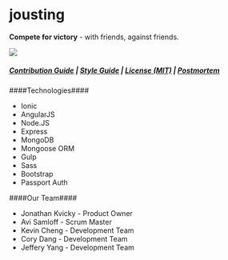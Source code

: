 # jousting 
__Compete for victory__ - with friends, against friends.

![](http://i.imgur.com/CfL4lFB.png)

##### [Contribution Guide](CONTRIBUTING.md) | [Style Guide](STYLE-GUIDE.md) | [License (MIT)](LICENSE.md) | [Postmortem](POSTMORTEM.md) #####

####Technologies####
- Ionic
- AngularJS
- Node.JS
- Express
- MongoDB
- Mongoose ORM
- Gulp
- Sass
- Bootstrap
- Passport Auth

####Our Team####
- Jonathan Kvicky - Product Owner
- Avi Samloff - Scrum Master
- Kevin Cheng - Development Team
- Cory Dang - Development Team
- Jeffery Yang - Development Team
